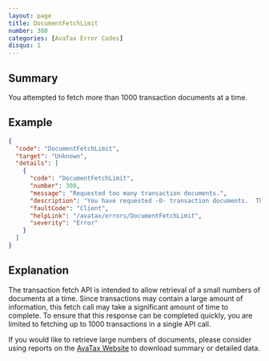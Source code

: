 ```yaml
---
layout: page
title: DocumentFetchLimit
number: 308
categories: [AvaTax Error Codes]
disqus: 1
---
```


## Summary

You attempted to fetch more than 1000 transaction documents at a time.

## Example

```json
{
  "code": "DocumentFetchLimit",
  "target": "Unknown",
  "details": [
    {
      "code": "DocumentFetchLimit",
      "number": 308,
      "message": "Requested too many transaction documents.",
      "description": "You have requested -0- transaction documents.  This API supports requests only up to 1000 transaction documents.",
      "faultCode": "Client",
      "helpLink": "/avatax/errors/DocumentFetchLimit",
      "severity": "Error"
    }
  ]
}
```

## Explanation

The transaction fetch API is intended to allow retrieval of a small numbers of documents at a time.  Since transactions may contain a large amount of information, this fetch call may take a significant amount of time to complete.  To ensure that this response can be completed quickly, you are limited to fetching up to 1000 transactions in a single API call.

If you would like to retrieve large numbers of documents, please consider using reports on the [AvaTax Website](https://admin.avalara.com) to download summary or detailed data.
